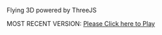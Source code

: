 Flying 3D powered by ThreeJS

MOST RECENT VERSION: [Please Click here to Play](https://rawcdn.githack.com/alperenbutun/Flying-3d/221911d/index.html)
